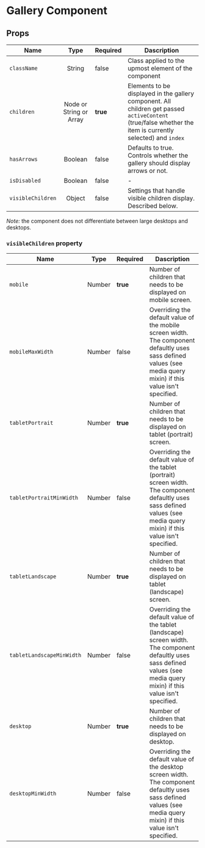 # Gallery Component

<!-- STORY -->

## Props

| Name        | Type           | Required  | Dascription |
| ------------- |:-------------:| -----| ----- |
| `className`     | String | false | Class applied to the upmost element of the component
| `children`    | Node or String or Array      |   **true** | Elements to be displayed in the gallery component. All children get passed `activeContent` (true/false whether the item is currently selected) and `index`|
| `hasArrows`| Boolean      |   false  | Defaults to true. Controls whether the gallery should display arrows or not. |
| `isDisabled`| Boolean      |   false  | - |
| `visibleChildren`| Object |   false  | Settings that handle visible children display. Described below.

*Note:* the component does not differentiate between large desktops and desktops.

### `visibleChildren` property
| Name        | Type           | Required  | Dascription |
| ------------- |:-------------:| -----| ----- |
| `mobile`     | Number | **true** | Number of children that needs to be displayed on mobile screen.
| `mobileMaxWidth`    | Number |  false | Overriding the default value of the mobile screen width. The component defaultly uses sass defined values (see media query mixin) if this value isn't specified. |
| `tabletPortrait`     | Number | **true** | Number of children that needs to be displayed on tablet (portrait) screen.
| `tabletPortraitMinWidth`    | Number |  false | Overriding the default value of the tablet (portrait) screen width. The component defaultly uses sass defined values (see media query mixin) if this value isn't specified. |
| `tabletLandscape`     | Number | **true** | Number of children that needs to be displayed on tablet (landscape) screen.
| `tabletLandscapeMinWidth`    | Number |  false | Overriding the default value of the tablet (landscape) screen width. The component defaultly uses sass defined values (see media query mixin) if this value isn't specified. |
| `desktop`     | Number | **true** | Number of children that needs to be displayed on desktop.
| `desktopMinWidth`    | Number |  false | Overriding the default value of the desktop screen width. The component defaultly uses sass defined values (see media query mixin) if this value isn't specified. |
